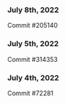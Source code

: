 ### July 8th, 2022

Commit #205140

### July 5th, 2022

Commit #314353


### July 4th, 2022

Commit #72281
